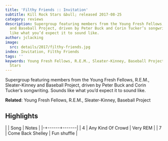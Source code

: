 ```yaml
---
title: 'Filthy Friends :: Invitation'
subtitle: Kill Rock Stars &bull; released 2017-08-25
category: reviews
description: Supergroup featuring members from the Young Fresh Fellows, R.E.M., Sleater-Kinney
  and Baseball Project, driven by Peter Buck and Corin Tucker’s songwriting. Sounds
  like what you’d expect it to sound like.
author: jclacking
image:
  src: details/2017/filthy-friends.jpg
index: Invitation, Filthy Friends
tags: ''
keywords: Young Fresh Fellows, R.E.M., Sleater-Kinney, Baseball Project, Kill Rock
  Stars
---
```

Supergroup featuring members from the Young Fresh Fellows, R.E.M., Sleater-Kinney and Baseball Project, driven by Peter Buck and Corin Tucker’s songwriting. Sounds like what you’d expect it to sound like.<!--more-->

**Related**: Young Fresh Fellows, R.E.M., Sleater-Kinney, Baseball Project

## Highlights

| | Song | Notes |
|-+------+-------|
| 4 | Any Kind Of Crowd | Very REM |
| 7 | Come Back Shelley | Fun shuffle |

